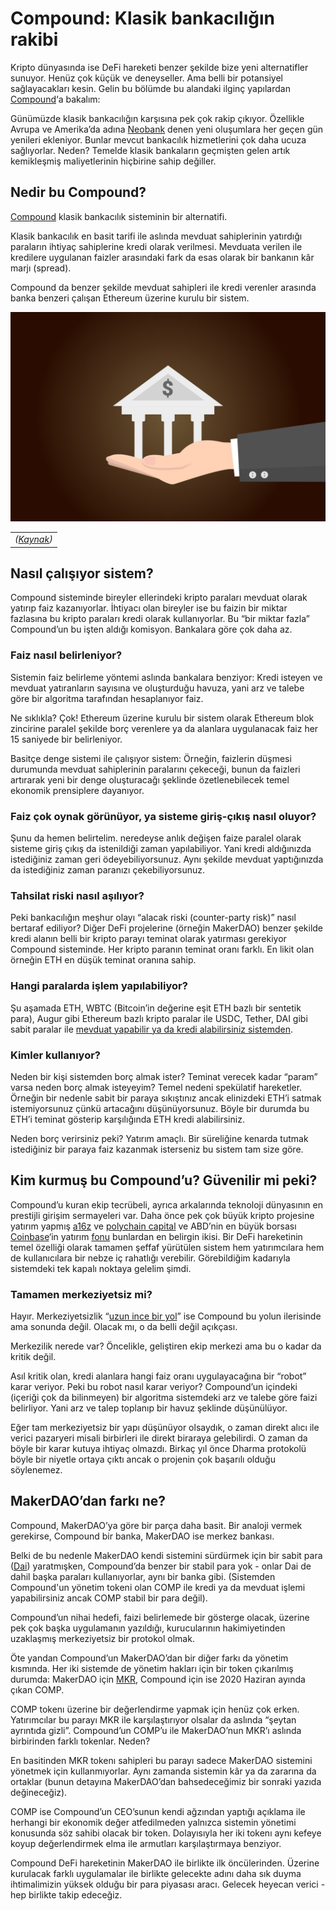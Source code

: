# Compound: Klasik bankacılığın rakibi

Kripto dünyasında ise DeFi hareketi benzer şekilde bize yeni alternatifler sunuyor. Henüz çok küçük ve deneyseller. Ama belli bir potansiyel sağlayacakları kesin. Gelin bu bölümde bu alandaki ilginç yapılardan [Compound](https://compound.finance/)‘a bakalım:

Günümüzde klasik bankacılığın karşısına pek çok rakip çıkıyor. Özellikle Avrupa ve Amerika’da adına [Neobank](https://en.wikipedia.org/wiki/Neobank) denen yeni oluşumlara her geçen gün yenileri ekleniyor. Bunlar mevcut bankacılık hizmetlerini çok daha ucuza sağlıyorlar. Neden? Temelde klasik bankaların geçmişten gelen artık kemikleşmiş maliyetlerinin hiçbirine sahip değiller.

## Nedir bu Compound? <a id="nedir-bu-compound"></a>

[Compound](https://compound.finance/) klasik bankacılık sisteminin bir alternatifi.

Klasik bankacılık en basit tarifi ile aslında mevduat sahiplerinin yatırdığı paraların ihtiyaç sahiplerine kredi olarak verilmesi. Mevduata verilen ile kredilere uygulanan faizler arasındaki fark da esas olarak bir bankanın kâr marjı \(spread\).

Compound da benzer şekilde mevduat sahipleri ile kredi verenler arasında banka benzeri çalışan Ethereum üzerine kurulu bir sistem.

![Image by Gerhard B&#xF6;gner from Pixabay](../.gitbook/assets/02031-compound-money-3405700_1920.jpg)

|  |
| :--- |
| _\(_[_Kaynak_](https://pixabay.com/illustrations/money-bank-business-finance-3405700/)_\)_ |

## Nasıl çalışıyor sistem? <a id="nas&#x131;l-&#xE7;al&#x131;&#x15F;&#x131;yor-sistem"></a>

Compound sisteminde bireyler ellerindeki kripto paraları mevduat olarak yatırıp faiz kazanıyorlar. İhtiyacı olan bireyler ise bu faizin bir miktar fazlasına bu kripto paraları kredi olarak kullanıyorlar. Bu “bir miktar fazla” Compound’un bu işten aldığı komisyon. Bankalara göre çok daha az.

### Faiz nasıl belirleniyor? <a id="faiz-nas&#x131;l-belirleniyor"></a>

Sistemin faiz belirleme yöntemi aslında bankalara benziyor: Kredi isteyen ve mevduat yatıranların sayısına ve oluşturduğu havuza, yani arz ve talebe göre bir algoritma tarafından hesaplanıyor faiz.

Ne sıklıkla? Çok! Ethereum üzerine kurulu bir sistem olarak Ethereum blok zincirine paralel şekilde borç verenlere ya da alanlara uygulanacak faiz her 15 saniyede bir belirleniyor.

Basitçe denge sistemi ile çalışıyor sistem: Örneğin, faizlerin düşmesi durumunda mevduat sahiplerinin paralarını çekeceği, bunun da faizleri artırarak yeni bir denge oluşturacağı şeklinde özetlenebilecek temel ekonomik prensiplere dayanıyor.

### Faiz çok oynak görünüyor, ya sisteme giriş-çıkış nasıl oluyor? <a id="faiz-&#xE7;ok-oynak-g&#xF6;r&#xFC;n&#xFC;yor-ya-sisteme-giri&#x15F;-&#xE7;&#x131;k&#x131;&#x15F;-nas&#x131;l-oluyor"></a>

Şunu da hemen belirtelim. neredeyse anlık değişen faize paralel olarak sisteme giriş çıkış da istenildiği zaman yapılabiliyor. Yani kredi aldığınızda istediğiniz zaman geri ödeyebiliyorsunuz. Aynı şekilde mevduat yaptığınızda da istediğiniz zaman paranızı çekebiliyorsunuz.

### Tahsilat riski nasıl aşılıyor? <a id="tahsilat-riski-nas&#x131;l-a&#x15F;&#x131;l&#x131;yor"></a>

Peki bankacılığın meşhur olayı “alacak riski \(counter-party risk\)” nasıl bertaraf ediliyor? Diğer DeFi projelerine \(örneğin MakerDAO\) benzer şekilde kredi alanın belli bir kripto parayı teminat olarak yatırması gerekiyor Compound sisteminde. Her kripto paranın teminat oranı farklı. En likit olan örneğin ETH en düşük teminat oranına sahip.

### Hangi paralarda işlem yapılabiliyor? <a id="hangi-paralarda-i&#x15F;lem-yap&#x131;labiliyor"></a>

Şu aşamada ETH, WBTC \(Bitcoin’in değerine eşit ETH bazlı bir sentetik para\), Augur gibi Ethereum bazlı kripto paralar ile USDC, Tether, DAI gibi sabit paralar ile [mevduat yapabilir ya da kredi alabilirsiniz sistemden](https://compound.finance/markets).

### Kimler kullanıyor? <a id="kimler-kullan&#x131;yor"></a>

Neden bir kişi sistemden borç almak ister? Teminat verecek kadar “param” varsa neden borç almak isteyeyim? Temel nedeni spekülatif hareketler. Örneğin bir nedenle sabit bir paraya sıkıştınız ancak elinizdeki ETH’i satmak istemiyorsunuz çünkü artacağını düşünüyorsunuz. Böyle bir durumda bu ETH’i teminat gösterip karşılığında ETH kredi alabilirsiniz.

Neden borç verirsiniz peki? Yatırım amaçlı. Bir süreliğine kenarda tutmak istediğiniz bir paraya faiz kazanmak isterseniz bu sistem tam size göre.

## Kim kurmuş bu Compound’u? Güvenilir mi peki? <a id="kim-kurmu&#x15F;-bu-compoundu-g&#xFC;venilir-mi-peki"></a>

Compound’u kuran ekip tecrübeli, ayrıca arkalarında teknoloji dünyasının en prestijli girişim sermayeleri var. Daha önce pek çok büyük kripto projesine yatırım yapmış [a16z](https://a16z.com/crypto/) ve [polychain capital](https://polychain.capital/) ve ABD’nin en büyük borsası [Coinbase](https://www.coinbase.com/)‘in yatırım [fonu](https://ventures.coinbase.com/) bunlardan en belirgin ikisi. Bir DeFi hareketinin temel özelliği olarak tamamen şeffaf yürütülen sistem hem yatırımcılara hem de kullanıcılara bir nebze iç rahatlığı verebilir. Görebildiğim kadarıyla sistemdeki tek kapalı noktaya gelelim şimdi.

### Tamamen merkeziyetsiz mi? <a id="tamamen-merkeziyetsiz-mi"></a>

Hayır. Merkeziyetsizlik “[uzun ince bir yol](https://www.youtube.com/watch?v=PXw3f9YTqV0)” ise Compound bu yolun ilerisinde ama sonunda değil. Olacak mı, o da belli değil açıkçası.

Merkezilik nerede var? Öncelikle, geliştiren ekip merkezi ama bu o kadar da kritik değil.

Asıl kritik olan, kredi alanlara hangi faiz oranı uygulayacağına bir “robot” karar veriyor. Peki bu robot nasıl karar veriyor? Compound’un içindeki \(içeriği çok da bilinmeyen\) bir algoritma sistemdeki arz ve talebe göre faizi belirliyor. Yani arz ve talep toplanıp bir havuz şeklinde düşünülüyor.

Eğer tam merkeziyetsiz bir yapı düşünüyor olsaydık, o zaman direkt alıcı ile verici pazaryeri misali birbirleri ile direkt biraraya gelebilirdi. O zaman da böyle bir karar kutuya ihtiyaç olmazdı. Birkaç yıl önce Dharma protokolü böyle bir niyetle ortaya çıktı ancak o projenin çok başarılı olduğu söylenemez.

## MakerDAO’dan farkı ne? <a id="makerdaodan-fark&#x131;-ne"></a>

Compound, MakerDAO’ya göre bir parça daha basit. Bir analoji vermek gerekirse, Compound bir banka, MakerDAO ise merkez bankası.

Belki de bu nedenle MakerDAO kendi sistemini sürdürmek için bir sabit para \([Dai](https://community-development.makerdao.com/makerdao-mcd-faqs/faqs/dai)\) yaratmışken, Compound’da benzer bir stabil para yok - onlar Dai de dahil başka paraları kullanıyorlar, aynı bir banka gibi. \(Sistemden Compound'un yönetim tokeni olan COMP ile kredi ya da mevduat işlemi yapabilirsiniz ancak COMP stabil bir para değil\). 

Compound’un nihai hedefi, faizi belirlemede bir gösterge olacak, üzerine pek çok başka uygulamanın yazıldığı, kurucularının hakimiyetinden uzaklaşmış merkeziyetsiz bir protokol olmak.

Öte yandan Compound’un MakerDAO’dan bir diğer farkı da yönetim kısmında. Her iki sistemde de yönetim hakları için bir token çıkarılmış durumda: MakerDAO için [MKR](https://community-development.makerdao.com/makerdao-mcd-faqs/faqs/mkr-token), Compound için ise 2020 Haziran ayında çıkan COMP.

COMP tokenı üzerine bir değerlendirme yapmak için henüz çok erken. Yatırımcılar bu parayı MKR ile karşılaştırıyor olsalar da aslında “şeytan ayrıntıda gizli”. Compound’un COMP’u ile MakerDAO’nun MKR’ı aslında birbirinden farklı tokenlar. Neden?

En basitinden MKR tokenı sahipleri bu parayı sadece MakerDAO sistemini yönetmek için kullanmıyorlar. Aynı zamanda sistemin kâr ya da zararına da ortaklar \(bunun detayına MakerDAO’dan bahsedeceğimiz bir sonraki yazıda değineceğiz\).

COMP ise Compound’un CEO’sunun kendi ağzından yaptığı açıklama ile herhangi bir ekonomik değer atfedilmeden yalnızca sistemin yönetimi konusunda söz sahibi olacak bir token. Dolayısıyla her iki tokenı aynı kefeye koyup değerlendirmek elma ile armutları karşılaştırmaya benziyor.

Compound DeFi hareketinin MakerDAO ile birlikte ilk öncülerinden. Üzerine kurulacak farklı uygulamalar ile birlikte gelecekte adını daha sık duyma ihtimalimizin yüksek olduğu bir para piyasası aracı. Gelecek heyecan verici - hep birlikte takip edeceğiz.


